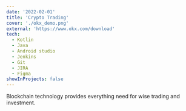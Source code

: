 ```yaml
---
date: '2022-02-01'
title: 'Crypto Trading'
cover: './okx_demo.png'
external: 'https://www.okx.com/download'
tech:
  - Kotlin
  - Java
  - Android studio
  - Jenkins
  - Git
  - JIRA
  - Figma
showInProjects: false
---
```


Blockchain technology provides everything need for wise trading and investment.
